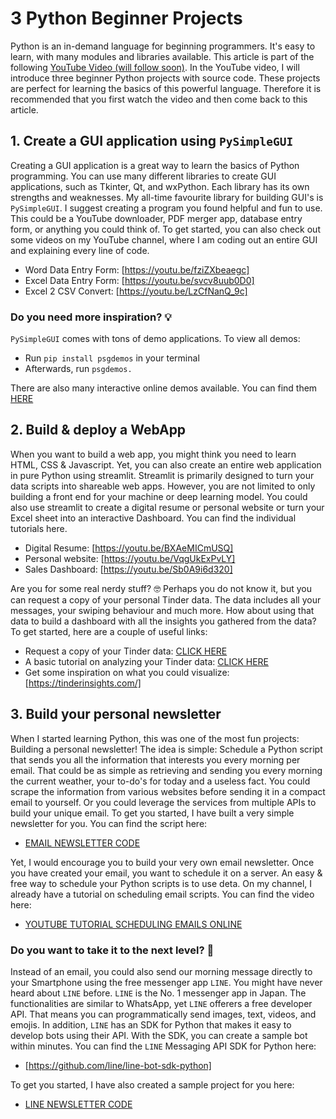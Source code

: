 # 3 Python Beginner Projects

Python is an in-demand language for beginning programmers. It's easy to learn, with many modules and libraries available. This article is part of the following [YouTube Video (will follow soon)](https://youtube.com/c/codingisfun). In the YouTube video, I will introduce three beginner Python projects with source code. These projects are perfect for learning the basics of this powerful language.
Therefore it is recommended that you first watch the video and then come back to this article.  

## 1. Create a GUI application using `PySimpleGUI`

Creating a GUI application is a great way to learn the basics of Python programming. You can use many different libraries to create GUI applications, such as Tkinter, Qt, and wxPython. Each library has its own strengths and weaknesses. My all-time favourite library for building GUI's is `PySimpleGUI`.
I suggest creating a program you found helpful and fun to use. This could be a YouTube downloader, PDF merger app, database entry form, or anything you could think of.
To get started, you can also check out some videos on my YouTube channel, where I am coding out an entire GUI and explaining every line of code.

- Word Data Entry Form: [https://youtu.be/fziZXbeaegc]
- Excel Data Entry Form: [https://youtu.be/svcv8uub0D0]
- Excel 2 CSV Convert: [https://youtu.be/LzCfNanQ_9c]
  
### Do you need more inspiration? 💡

`PySimpleGUI` comes with tons of demo applications.
To view all demos:

- Run `pip install psgdemos` in your terminal
- Afterwards, run `psgdemos.`

There are also many interactive online demos available. You can find them [HERE](https://pysimplegui.trinket.io/demo-programs#/demo-programs/intro-to-this-page)

## 2. Build & deploy a WebApp

When you want to build a web app, you might think you need to learn HTML, CSS & Javascript. Yet, you can also create an entire web application in pure Python using streamlit. Streamlit is primarily designed to turn your data scripts into shareable web apps. However, you are not limited to only building a front end for your machine or deep learning model. You could also use streamlit to create a digital resume or personal website or turn your Excel sheet into an interactive Dashboard. You can find the individual tutorials here.

- Digital Resume: [https://youtu.be/BXAeMICmUSQ]
- Personal website: [https://youtu.be/VqgUkExPvLY]
- Sales Dashboard: [https://youtu.be/Sb0A9i6d320]

Are you for some real nerdy stuff? 🤓
Perhaps you do not know it, but you can request a copy of your personal Tinder data. The data includes all your messages, your swiping behaviour and much more. How about using that data to build a dashboard with all the insights you gathered from the data?
To get started, here are a couple of useful links:  

- Request a copy of your Tinder data: [CLICK HERE](https://www.help.tinder.com/hc/en-us/articles/115005626726-How-do-I-request-a-copy-of-my-personal-data-)
- A basic tutorial on analyzing your Tinder data: [CLICK HERE](https://medium.com/analytics-vidhya/tinder-data-54ba494e0a59)
- Get some inspiration on what you could visualize: [https://tinderinsights.com/]
  
## 3. Build your personal newsletter

When I started learning Python, this was one of the most fun projects: Building a personal newsletter! The idea is simple: Schedule a Python script that sends you all the information that interests you every morning per email. That could be as simple as retrieving and sending you every morning the current weather, your to-do's for today and a useless fact. You could scrape the information from various websites before sending it in a compact email to yourself. Or you could leverage the services from multiple APIs to build your unique email.
To get you started, I have built a very simple newsletter for you. You can find the script here:

- [EMAIL NEWSLETTER CODE](/personal_newsletter/EMAIL_VERSION/main.py)

Yet, I would encourage you to build your very own email newsletter. Once you have created your email, you want to schedule it on a server. An easy & free way to schedule your Python scripts is to use deta. On my channel, I already have a tutorial on scheduling email scripts. You can find the video here:

- [YOUTUBE TUTORIAL SCHEDULING EMAILS ONLINE](https://youtu.be/OLrC4J2-pvk)

### Do you want to take it to the next level? 🚀

Instead of an email, you could also send our morning message directly to your Smartphone using the free messenger app `LINE`. You might have never heard about `LINE` before. `LINE` is the No. 1 messenger app in Japan. The functionalities are similar to WhatsApp, yet `LINE` offerers a free developer API. That means you can programmatically send images, text, videos, and emojis. In addition, `LINE` has an SDK for Python that makes it easy to develop bots using their API. With the SDK, you can create a sample bot within minutes.
You can find the `LINE` Messaging API SDK for Python here:

- [https://github.com/line/line-bot-sdk-python]

To get you started, I have also created a sample project for you here:

- [LINE NEWSLETTER CODE](/personal_newsletter/LINE_VERSION/main.py)